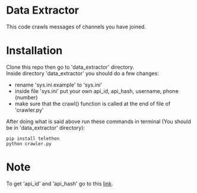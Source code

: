 # Data Extractor
This code crawls messages of channels you have joined.

# Installation
Clone this repo then go to 'data_extractor' directory.<br>
Inside directory 'data_extractor' you should do a few changes:<br>
 * rename 'sys.ini.example' to 'sys.ini'
 * inside file 'sys.ini' put your own api_id, api_hash, username, phone (number)
 * make sure that the crawl() function is called at the end of file of 'crawler.py'

After doing what is said above run these commands in terminal (You should be in 'data_extractor' directory):

    pip install telethon
    python crawler.py


# Note
To get 'api_id' and 'api_hash' go to this <a href="https://my.telegram.org/">link</a>.
